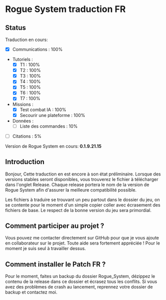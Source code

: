 # Rogue System traduction FR

## Status
Traduction en cours:
- [x] Communications : 100%
- Tutoriels : 
    - [x] T1 : 100%
    - [x] T2 : 100%
    - [x] T3 : 100%
    - [x] T4 : 100%
    - [x] T5 : 100%
    - [x] T6 : 100%
    - [x] T7 : 100%
- Missions :
    - [x] Test combat IA : 100%
    - [x] Secourir une plateforme : 100%
- Données :
    - [ ] Liste des commandes : 10%
- [ ] Citations : 5%

Version de Rogue System en cours:
**0.1.9.21.15**

## Introduction
Bonjour, Cette traduction en est encore à son état préliminaire. Lorsque des versions stables seront disponibles, 
vous trouverez le fichier à télécharger dans l'onglet Release. Chaque release portera le nom de la version de Rogue System
afin d'assurer la meilleure compatibilité possible.

Les fichiers à traduire se trouvant un peu partout dans le dossier du jeu, on se contente pour le moment d'un simple copier
coller avec écrasement des fichiers de base. Le respect de la bonne version du jeu sera primordial.

## Comment participer au projet ?
Vous pouvez me contacter directement sur GitHub pour que je vous ajoute en collaborateur sur le projet. Toute aide
sera fortement appréciée ! Pour le moment je suis seul à travailler dessus.

## Comment installer le Patch FR ?
Pour le moment, faites un backup du dossier Rogue_System, dézippez le contenu de la release dans ce dossier
et écrasez tous les conflits. Si vous avez des problèmes de crash au lancement, reprennez votre dossier de backup et 
contactez moi.